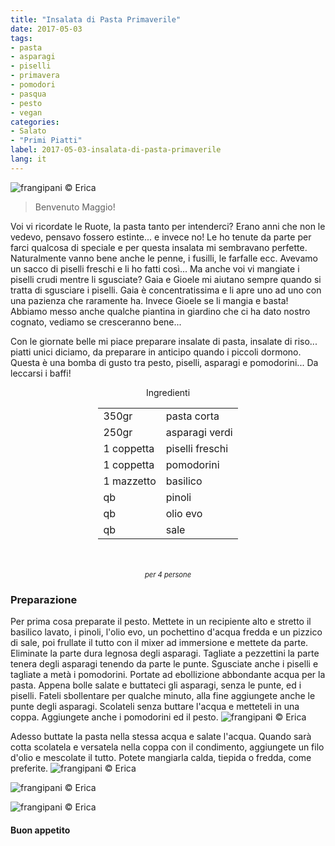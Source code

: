 ```yaml
---
title: "Insalata di Pasta Primaverile"
date: 2017-05-03
tags:
- pasta  
- asparagi
- piselli 
- primavera
- pomodori
- pasqua 
- pesto
- vegan
categories:
- Salato
- "Primi Piatti"
label: 2017-05-03-insalata-di-pasta-primaverile
lang: it
---
```

![](../2017-05-03-insalata-di-pasta-primaverile/header.jpg "frangipani © Erica")

> Benvenuto Maggio!

Voi vi ricordate le Ruote, la pasta tanto per intenderci? Erano anni che non le vedevo, pensavo fossero estinte... e invece no! Le ho tenute da parte per farci qualcosa di speciale e per questa insalata mi sembravano perfette. Naturalmente vanno bene anche le penne, i fusilli, le farfalle ecc. Avevamo un sacco di piselli freschi e li ho fatti così... Ma anche voi vi mangiate i piselli crudi mentre li sgusciate? Gaia e Gioele mi aiutano sempre quando si tratta di sgusciare i piselli. Gaia è concentratissima e li apre uno ad uno con una pazienza che raramente ha. Invece Gioele se li mangia e basta! Abbiamo messo anche qualche piantina in giardino che ci ha dato nostro cognato, vediamo se cresceranno bene...

Con le giornate belle mi piace preparare insalate di pasta, insalate di riso... piatti unici diciamo, da preparare in anticipo quando i piccoli dormono. Questa è una bomba di gusto tra pesto, piselli, asparagi e pomodorini... Da leccarsi i baffi!

<div id="wrapper" style="text-align: center">
  <div id="yourdiv" style="display: inline-block;">
    <div class="ingredients">
      <div class="ingredients-title">Ingredienti</div>
      <table>
        <tbody>
          <tr>
            <td>350gr</td>
            <td>pasta corta</td>
          </tr>
          <tr>
            <td>250gr</td>
            <td>asparagi verdi</td>
          </tr>
          <tr>
            <td>1 coppetta</td>
            <td>piselli freschi</td>
          </tr>
          <tr>
            <td>1 coppetta</td>
            <td>pomodorini</td>
          </tr>
          <tr>
            <td>1 mazzetto</td>
            <td>basilico</td>
          </tr>
          <tr>
            <td>qb</td>
            <td>pinoli</td>
          </tr>
          <tr>
            <td>qb</td>
            <td>olio evo</td>
          </tr>
          <tr>
            <td>qb</td>
            <td>sale</td>
          </tr>
        </tbody>
      </table>
      <br></br>
      <i class="pull-right" style="font-size: 80%;">per 4 persone</i>
    </div>
  </div>
</div>


<h3>
  <font color="grey">
    <i class="fa-solid fa-gears"></i>
  </font> Preparazione
</h3>

Per prima cosa preparate il pesto. Mettete in un recipiente alto e stretto il basilico lavato, i pinoli, l'olio evo, un pochettino d'acqua fredda e un pizzico di sale, poi frullate il tutto con il mixer ad immersione e mettete da parte. Eliminate la parte dura legnosa degli asparagi. Tagliate a pezzettini la parte tenera degli asparagi tenendo da parte le punte. Sgusciate anche i piselli e tagliate a metà i pomodorini. Portate ad ebollizione abbondante acqua per la pasta. Appena bolle salate e buttateci gli asparagi, senza le punte, ed i piselli. Fateli sbollentare per qualche minuto, alla fine aggiungete anche le punte degli asparagi. Scolateli senza buttare l'acqua e metteteli in una coppa. Aggiungete anche i pomodorini ed il pesto.
![](../2017-05-03-insalata-di-pasta-primaverile/condimento.jpg "frangipani © Erica")

Adesso buttate la pasta nella stessa acqua e salate l'acqua. Quando sarà cotta scolatela e  versatela nella coppa con il condimento, aggiungete un filo d'olio e mescolate il tutto. Potete mangiarla calda, tiepida o fredda, come preferite.
![](../2017-05-03-insalata-di-pasta-primaverile/risultato1.jpg "frangipani © Erica")

![](../2017-05-03-insalata-di-pasta-primaverile/risultato2.jpg "frangipani © Erica")

![](../2017-05-03-insalata-di-pasta-primaverile/risultato3.jpg "frangipani © Erica")

<h4>Buon appetito
  <font color="red">
    <i class="fa-regular fa-face-smile"></i>
  </font>
</h4>
